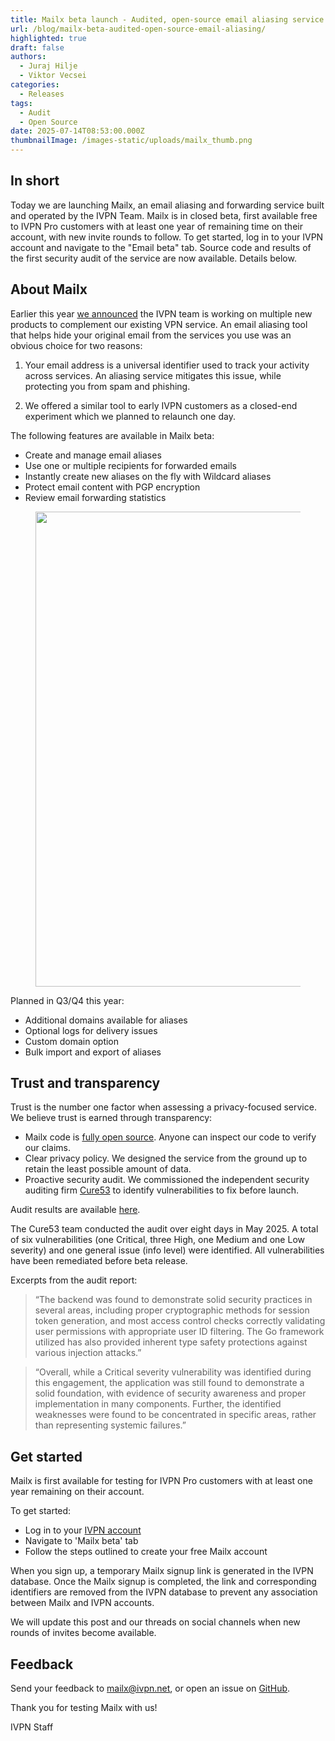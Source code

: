 ```yaml
---
title: Mailx beta launch - Audited, open-source email aliasing service
url: /blog/mailx-beta-audited-open-source-email-aliasing/
highlighted: true
draft: false
authors:
  - Juraj Hilje
  - Viktor Vecsei
categories:
  - Releases
tags:
  - Audit
  - Open Source
date: 2025-07-14T08:53:00.000Z
thumbnailImage: /images-static/uploads/mailx_thumb.png
---
```

## In short

Today we are launching Mailx, an email aliasing and forwarding service built and operated by the IVPN Team. Mailx is in closed beta, first available free to IVPN Pro customers with at least one year of remaining time on their account, with new invite rounds to follow. To get started, log in to your IVPN account and navigate to the "Email beta" tab. Source code and results of the first security audit of the service are now available. Details below.

## About Mailx

Earlier this year [we announced][1] the IVPN team is working on multiple new products to complement our existing VPN service. An email aliasing tool that helps hide your original email from the services you use was an obvious choice for two reasons:

1. Your email address is a universal identifier used to track your activity across services. An aliasing service mitigates this issue, while protecting you from spam and phishing.

2. We offered a similar tool to early IVPN customers as a closed-end experiment which we planned to relaunch one day.

The following features are available in Mailx beta:

- Create and manage email aliases 
- Use one or multiple recipients for forwarded emails
- Instantly create new aliases on the fly with Wildcard aliases 
- Protect email content with PGP encryption
- Review email forwarding statistics 

<figure class="center">
    <img width="760px" src="/images-static/uploads/mailx_demo.png"> 
</figure>

Planned in Q3/Q4 this year:

- Additional domains available for aliases
- Optional logs for delivery issues
- Custom domain option 
- Bulk import and export of aliases


## Trust and transparency

Trust is the number one factor when assessing a privacy-focused service. We believe trust is earned through transparency:

- Mailx code is [fully open source][2]. Anyone can inspect our code to verify our claims.
- Clear privacy policy. We designed the service from the ground up to retain the least possible amount of data.
- Proactive security audit. We commissioned the independent security auditing firm [Cure53][3] to identify vulnerabilities to fix before launch.

Audit results are available [here][4].

The Cure53 team conducted the audit over eight days in May 2025. A total of six vulnerabilities (one Critical, three High, one Medium and one Low severity) and one general issue (info level) were identified. All vulnerabilities have been remediated before beta release.

Excerpts from the audit report:

> “The backend was found to demonstrate solid security practices in several areas, including proper cryptographic methods for session token generation, and most access control checks correctly validating user permissions with appropriate user ID filtering. The Go framework utilized has also provided inherent type safety protections against various injection attacks.”

> “Overall, while a Critical severity vulnerability was identified during this engagement, the application was still found to demonstrate a solid foundation, with evidence of security awareness and proper implementation in many components. Further, the identified weaknesses were found to be concentrated in specific areas, rather than representing systemic failures.”


## Get started

Mailx is first available for testing for IVPN Pro customers with at least one year remaining on their account.

To get started:

- Log in to your [IVPN account][5]
- Navigate to 'Mailx beta' tab
- Follow the steps outlined to create your free Mailx account

When you sign up, a temporary Mailx signup link is generated in the IVPN database. Once the Mailx signup is completed, the link and corresponding identifiers are removed from the IVPN database to prevent any association between Mailx and IVPN accounts. 

We will update this post and our threads on social channels when new rounds of invites become available. 

## Feedback

Send your feedback to [mailx@ivpn.net](mailto:mailx@ivpn.net), or open an issue on [GitHub][2]. 

Thank you for testing Mailx with us!

IVPN Staff

[1]: https://www.ivpn.net/blog/ivpn-year-in-review-plans-for-2025/
[2]: https://github.com/ivpn/mailx
[3]: https://cure53.de/
[4]: NEEDS_LINK
[5]: https://www.ivpn.net/account/]


